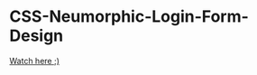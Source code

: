# CSS-Neumorphic-Login-Form-Design
 
[Watch here ;)](https://oleg-kolosov.github.io/CSS-Neumorphic-Login-Form-Design/)

